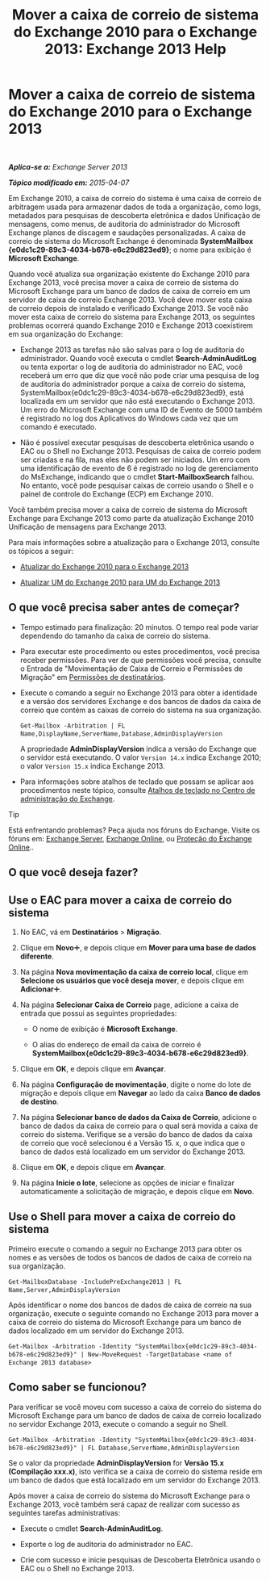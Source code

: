 ﻿---
title: 'Mover a caixa de correio de sistema do Exchange 2010 para o Exchange 2013: Exchange 2013 Help'
TOCTitle: Mover a caixa de correio de sistema do Exchange 2010 para o Exchange 2013
ms:assetid: a3b03c4e-0bc7-41a2-885c-e9cac37566c8
ms:mtpsurl: https://technet.microsoft.com/pt-br/library/Dn249849(v=EXCHG.150)
ms:contentKeyID: 54913446
ms.date: 05/22/2018
mtps_version: v=EXCHG.150
ms.translationtype: MT
---

# Mover a caixa de correio de sistema do Exchange 2010 para o Exchange 2013

 

_**Aplica-se a:** Exchange Server 2013_

_**Tópico modificado em:** 2015-04-07_

Em Exchange 2010, a caixa de correio do sistema é uma caixa de correio de arbitragem usada para armazenar dados de toda a organização, como logs, metadados para pesquisas de descoberta eletrônica e dados Unificação de mensagens, como menus, de auditoria do administrador do Microsoft Exchange planos de discagem e saudações personalizadas. A caixa de correio de sistema do Microsoft Exchange é denominada **SystemMailbox {e0dc1c29-89c3-4034-b678-e6c29d823ed9}**; o nome para exibição é **Microsoft Exchange**.

Quando você atualiza sua organização existente do Exchange 2010 para Exchange 2013, você precisa mover a caixa de correio de sistema do Microsoft Exchange para um banco de dados de caixa de correio em um servidor de caixa de correio Exchange 2013. Você deve mover esta caixa de correio depois de instalado e verificado Exchange 2013. Se você não mover esta caixa de correio do sistema para Exchange 2013, os seguintes problemas ocorrerá quando Exchange 2010 e Exchange 2013 coexistirem em sua organização do Exchange:

  - Exchange 2013 as tarefas não são salvas para o log de auditoria do administrador. Quando você executa o cmdlet **Search-AdminAuditLog** ou tenta exportar o log de auditoria do administrador no EAC, você receberá um erro que diz que você não pode criar uma pesquisa de log de auditoria do administrador porque a caixa de correio do sistema, SystemMailbox{e0dc1c29-89c3-4034-b678-e6c29d823ed9}, está localizada em um servidor que não está executando o Exchange 2013. Um erro do Microsoft Exchange com uma ID de Evento de 5000 também é registrado no log dos Aplicativos do Windows cada vez que um comando é executado.

  - Não é possível executar pesquisas de descoberta eletrônica usando o EAC ou o Shell no Exchange 2013. Pesquisas de caixa de correio podem ser criadas e na fila, mas eles não podem ser iniciados. Um erro com uma identificação de evento de 6 é registrado no log de gerenciamento do MsExchange, indicando que o cmdlet **Start-MailboxSearch** falhou. No entanto, você pode pesquisar caixas de correio usando o Shell e o painel de controle do Exchange (ECP) em Exchange 2010.

Você também precisa mover a caixa de correio de sistema do Microsoft Exchange para Exchange 2013 como parte da atualização Exchange 2010 Unificação de mensagens para Exchange 2013.

Para mais informações sobre a atualização para o Exchange 2013, consulte os tópicos a seguir:

  - [Atualizar do Exchange 2010 para o Exchange 2013](upgrade-from-exchange-2010-to-exchange-2013-exchange-2013-help.md)

  - [Atualizar UM do Exchange 2010 para UM do Exchange 2013](upgrade-exchange-2010-um-to-exchange-2013-um-exchange-2013-help.md)

## O que você precisa saber antes de começar?

  - Tempo estimado para finalização: 20 minutos. O tempo real pode variar dependendo do tamanho da caixa de correio do sistema.

  - Para executar este procedimento ou estes procedimentos, você precisa receber permissões. Para ver de que permissões você precisa, consulte o Entrada de "Movimentação de Caixa de Correio e Permissões de Migração" em [Permissões de destinatários](recipients-permissions-exchange-2013-help.md).

  - Execute o comando a seguir no Exchange 2013 para obter a identidade e a versão dos servidores Exchange e dos bancos de dados da caixa de correio que contém as caixas de correio do sistema na sua organização.
    
        Get-Mailbox -Arbitration | FL Name,DisplayName,ServerName,Database,AdminDisplayVersion
    
    A propriedade **AdminDisplayVersion** indica a versão do Exchange que o servidor está executando. O valor `Version 14.x` indica Exchange 2010; o valor `Version 15.x` indica Exchange 2013.

  - Para informações sobre atalhos de teclado que possam se aplicar aos procedimentos neste tópico, consulte [Atalhos de teclado no Centro de administração do Exchange](keyboard-shortcuts-in-the-exchange-admin-center-exchange-online-protection-help.md).


> [!TIP]
> Está enfrentando problemas? Peça ajuda nos fóruns do Exchange. Visite os fóruns em: <A href="https://go.microsoft.com/fwlink/p/?linkid=60612">Exchange Server</A>, <A href="https://go.microsoft.com/fwlink/p/?linkid=267542">Exchange Online</A>, ou <A href="https://go.microsoft.com/fwlink/p/?linkid=285351">Proteção do Exchange Online</A>..



## O que você deseja fazer?

## Use o EAC para mover a caixa de correio do sistema

1.  No EAC, vá em **Destinatários** \> **Migração**.

2.  Clique em **Novo**![Ícone Adicionar](images/JJ218640.c1e75329-d6d7-4073-a27d-498590bbb558(EXCHG.150).gif "Ícone Adicionar"), e depois clique em **Mover para uma base de dados diferente**.

3.  Na página **Nova movimentação da caixa de correio local**, clique em **Selecione os usuários que você deseja mover**, e depois clique em **Adicionar**![Ícone Adicionar](images/JJ218640.c1e75329-d6d7-4073-a27d-498590bbb558(EXCHG.150).gif "Ícone Adicionar").

4.  Na página **Selecionar Caixa de Correio** page, adicione a caixa de entrada que possui as seguintes propriedades:
    
      - O nome de exibição é **Microsoft Exchange**.
    
      - O alias do endereço de email da caixa de correio é **SystemMailbox{e0dc1c29-89c3-4034-b678-e6c29d823ed9}**.

5.  Clique em **OK**, e depois clique em **Avançar**.

6.  Na página **Configuração de movimentação**, digite o nome do lote de migração e depois clique em **Navegar** ao lado da caixa **Banco de dados de destino**.

7.  Na página **Selecionar banco de dados da Caixa de Correio**, adicione o banco de dados da caixa de correio para o qual será movida a caixa de correio do sistema. Verifique se a versão do banco de dados da caixa de correio que você selecionou é a Versão 15. x, o que indica que o banco de dados está localizado em um servidor do Exchange 2013.

8.  Clique em **OK**, e depois clique em **Avançar**.

9.  Na página **Inicie o lote**, selecione as opções de iniciar e finalizar automaticamente a solicitação de migração, e depois clique em **Novo**.

## Use o Shell para mover a caixa de correio do sistema

Primeiro execute o comando a seguir no Exchange 2013 para obter os nomes e as versões de todos os bancos de dados de caixa de correio na sua organização.

    Get-MailboxDatabase -IncludePreExchange2013 | FL Name,Server,AdminDisplayVersion

Após identificar o nome dos bancos de dados de caixa de correio na sua organização, execute o seguinte comando no Exchange 2013 para mover a caixa de correio do sistema do Microsoft Exchange para um banco de dados localizado em um servidor do Exchange 2013.

    Get-Mailbox -Arbitration -Identity "SystemMailbox{e0dc1c29-89c3-4034-b678-e6c29d823ed9}" | New-MoveRequest -TargetDatabase <name of Exchange 2013 database>

## Como saber se funcionou?

Para verificar se você moveu com sucesso a caixa de correio do sistema do Microsoft Exchange para um banco de dados de caixa de correio localizado no servidor Exchange 2013, execute o comando a seguir no Shell.

    Get-Mailbox -Arbitration -Identity "SystemMailbox{e0dc1c29-89c3-4034-b678-e6c29d823ed9}" | FL Database,ServerName,AdminDisplayVersion

Se o valor da propriedade **AdminDisplayVersion** for **Versão 15.x (Compilação xxx.x)**, isto verifica se a caixa de correio do sistema reside em um banco de dados que está localizado em um servidor do Exchange 2013.

Após mover a caixa de correio do sistema do Microsoft Exchange para o Exchange 2013, você também será capaz de realizar com sucesso as seguintes tarefas administrativas:

  - Execute o cmdlet **Search-AdminAuditLog**.

  - Exporte o log de auditoria do administrador no EAC.

  - Crie com sucesso e inicie pesquisas de Descoberta Eletrônica usando o EAC ou o Shell no Exchange 2013.

